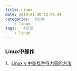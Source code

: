 ```yaml
---
title: Linux
date: 2019-01-30 22:05:44
categories:  #分类
    - linux
tags:   #标签
    - linux
---
```


### Linux中操作
1、[Linux vi中查找字符内容的方法](https://www.cnblogs.com/azhqiang/p/5872046.html)